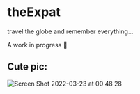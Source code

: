 # theExpat
travel the globe and remember everything...

A work in progress 📝
## Cute pic:
![Screen Shot 2022-03-23 at 00 48 28](https://user-images.githubusercontent.com/75666019/159626132-ecff951e-4acd-4669-bced-943500749016.png)
